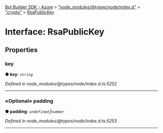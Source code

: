 [Bot Builder SDK - Azure](../README.md) > ["node_modules/@types/node/index.d"](../modules/_node_modules__types_node_index_d_.md) > ["crypto"](../modules/_node_modules__types_node_index_d_._crypto_.md) > [RsaPublicKey](../interfaces/_node_modules__types_node_index_d_._crypto_.rsapublickey.md)



# Interface: RsaPublicKey


## Properties
<a id="key"></a>

###  key

**●  key**:  *`string`* 

*Defined in node_modules/@types/node/index.d.ts:5252*





___

<a id="padding"></a>

### «Optional» padding

**●  padding**:  *`undefined`⎮`number`* 

*Defined in node_modules/@types/node/index.d.ts:5253*





___


